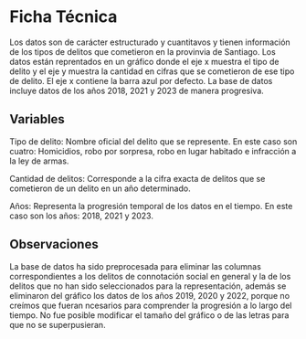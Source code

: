 # Ficha Técnica


Los datos son de carácter estructurado y cuantitavos y tienen información de los tipos de delitos que cometieron en la provinvia de Santiago. Los datos están reprentados en un gráfico donde el eje x muestra el tipo de delito y el eje y muestra la cantidad en cifras que se cometieron de ese tipo de delito. El eje x contiene la barra azul por defecto.
La base de datos incluye datos de los años 2018, 2021 y 2023 de manera progresiva.
## Variables
Tipo de delito: Nombre oficial del delito que se represente. En este caso son cuatro: Homicidios, robo por sorpresa, robo en lugar habitado e infracción a la ley de armas.

Cantidad de delitos: Corresponde a la cifra exacta de delitos que se cometieron de un delito en un año determinado.

Años: Representa la progresión temporal de los datos en el tiempo. En este caso son los años: 2018, 2021 y 2023.

## Observaciones

La base de datos ha sido preprocesada para eliminar las columnas correspondientes a los delitos de connotación social en general y la de los delitos que no han sido seleccionados para la representación, además se eliminaron del gráfico los datos de los años 2019, 2020 y 2022, porque no creímos que fueran ncesarios para comprender la progresión a lo largo del tiempo. No fue posible modificar el tamaño del gráfico o de las letras para que no se superpusieran.

